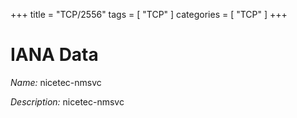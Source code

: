 +++
title = "TCP/2556"
tags = [ "TCP" ]
categories = [ "TCP" ]
+++

# IANA Data

_Name:_ nicetec-nmsvc

_Description:_ nicetec-nmsvc

